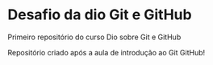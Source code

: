 # Desafio da dio Git e GitHub
 Primeiro repositório do curso Dio sobre Git e GitHub

 Repositório criado após a aula de introdução ao Git GitHub!

